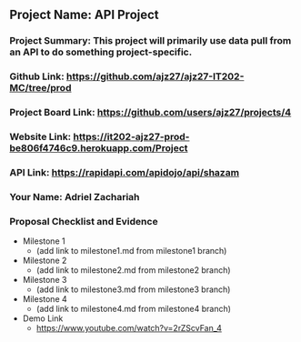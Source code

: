 ## Project Name: API Project
### Project Summary: This project will primarily use data pull from an API to do something project-specific.
### Github Link: https://github.com/ajz27/ajz27-IT202-MC/tree/prod
### Project Board Link: https://github.com/users/ajz27/projects/4
### Website Link: https://it202-ajz27-prod-be806f4746c9.herokuapp.com/Project
### API Link: https://rapidapi.com/apidojo/api/shazam
### Your Name: Adriel Zachariah

 
 
### Proposal Checklist and Evidence

- Milestone 1
  - (add link to milestone1.md from milestone1 branch)  
- Milestone 2
  - (add link to milestone2.md from milestone2 branch)
- Milestone 3
  - (add link to milestone3.md from milestone3 branch)
- Milestone 4
  - (add link to milestone4.md from milestone4 branch)
- Demo Link
  - https://www.youtube.com/watch?v=2rZScvFan_4
  